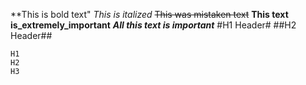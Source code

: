 **This is bold text"
*This is italized*
~~This was mistaken text~~
**This text is_extremely_important**
***All this text is important***
#H1 Header#
##H2 Header##
```
H1
H2
H3
```
